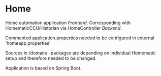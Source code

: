 # Home

Home automation application *Frontend*.
Corresponding with HomematicCCU/Historian via HomeController *Backend*.

Commented application.properties needed to be configured in external 'homeapp.properties'

Sources in /domain/ -packages are depending on individual Homematic setup and therefore needed to be changed.

Application is based on Spring Boot.
